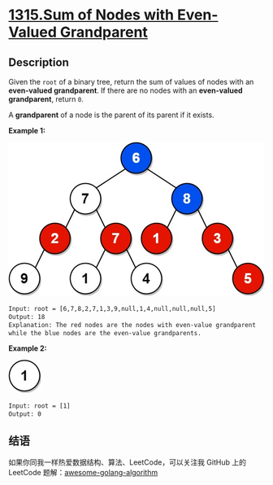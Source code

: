 # [1315.Sum of Nodes with Even-Valued Grandparent][title]

## Description
Given the `root` of a binary tree, return the sum of values of nodes with an **even-valued grandparent**. If there are no nodes with an **even-valued grandparent**, return `0`.

A **grandparent** of a node is the parent of its parent if it exists.

**Example 1:**  

![example1](./even1-tree.jpg)

```
Input: root = [6,7,8,2,7,1,3,9,null,1,4,null,null,null,5]
Output: 18
Explanation: The red nodes are the nodes with even-value grandparent while the blue nodes are the even-value grandparents.
```

**Example 2:**  

![example2](./even2-tree.jpg)

```
Input: root = [1]
Output: 0
```

## 结语

如果你同我一样热爱数据结构、算法、LeetCode，可以关注我 GitHub 上的 LeetCode 题解：[awesome-golang-algorithm][me]

[title]: https://leetcode.com/problems/sum-of-nodes-with-even-valued-grandparent/
[me]: https://github.com/kylesliu/awesome-golang-algorithm
